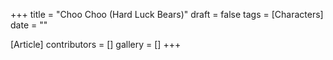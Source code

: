 +++
title = "Choo Choo (Hard Luck Bears)"
draft = false
tags = [Characters]
date = ""

[Article]
contributors = []
gallery = []
+++